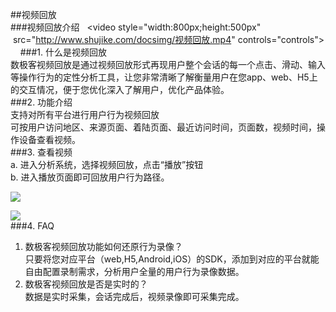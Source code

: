 ##视频回放  
###视频回放介绍  
<video style="width:800px;height:500px"  src="http://www.shujike.com/docsimg/视频回放.mp4" controls="controls"></video>    
###1. 什么是视频回放  
数极客视频回放是通过视频回放形式再现用户整个会话的每一个点击、滑动、输入等操作行为的定性分析工具，让您非常清晰了解衡量用户在您app、web、H5上的交互情况，便于您优化深入了解用户，优化产品体验。  
###2.	功能介绍  
支持对所有平台进行用户行为视频回放  
可按用户访问地区、来源页面、着陆页面、最近访问时间，页面数，视频时间，操作设备查看视频。  
###3.	查看视频  
a.	进入分析系统，选择视频回放，点击“播放”按钮  
b.	进入播放页面即可回放用户行为路径。

![](http://www.shujike.com/docsimg/视频回放1.jpg)  

![](http://www.shujike.com/docsimg/视频回放2.gif)  
###4.	FAQ 
1.	数极客视频回放功能如何还原行为录像？  
只要将您对应平台（web,H5,Android,iOS）的SDK，添加到对应的平台就能自由配置录制需求，分析用户全量的用户行为录像数据。  
2.	数极客视频回放是否是实时的？  
数据是实时采集，会话完成后，视频录像即可采集完成。  
